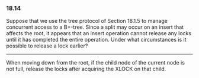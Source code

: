### 18.14

Suppose that we use the tree protocol of Section 18.1.5 to manage concurrent
access to a B+-tree. Since a split may occur on an insert that affects the root, it
appears that an insert operation cannot release any locks until it has completed
the entire operation. Under what circumstances is it possible to release a lock
earlier?

---

When moving down from the root, if the child node of the current node is not full, release the locks after acquiring the XLOCK on that child.